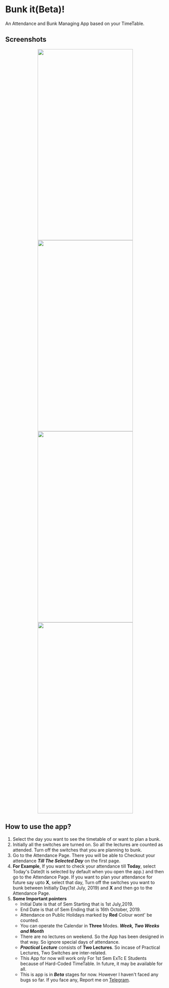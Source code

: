 # Bunk it(Beta)!

An Attendance and Bunk Managing App based on your TimeTable.

## Screenshots
<p align="center">
  <img src="https://github.com/dhruvkelawala/bunk_it_app/blob/master/Assets/Screenshots/1.png?raw=true" width="300" height="600">
  <img src="https://github.com/dhruvkelawala/bunk_it_app/blob/master/Assets/Screenshots/2.png?raw=true" width="300" height="600">
  <img src="https://github.com/dhruvkelawala/bunk_it_app/blob/master/Assets/Screenshots/3.png?raw=true" width="300" height="600">
  <img src="https://github.com/dhruvkelawala/bunk_it_app/blob/master/Assets/Screenshots/4.png?raw=true" width="300" height="600">
</p>


## How to use the app?

1) Select the day you want to see the timetable of or want to plan a bunk.
2) Initially all the switches are turned on. So all the lectures are counted as attended. Turn off the switches that you are planning to bunk. 
3) Go to the Attendance Page. There you will be able to Checkout your attendance ***Till The Selected Day*** on the first page.
4) **For Example**, If you want to check your attendance till **Today**, select Today's Date(It is selected by default when you open the app.) and then go to the Attendance Page. If you want to plan your attendance for future say upto  **X**, select that day, Turn off the switches you want to bunk between Initially Day(1st July, 2019) and **X** and then go to the Attendance Page.
5) **Some Important pointers**
    * Initial Date is that of Sem Starting that is 1st July,2019.
    * End Date is that of Sem Ending that is 16th October, 2019.
    * Attendance on Public Holidays marked by **Red** Colour wont' be counted.
    * You can operate the Calendar in **Three** Modes. ***Week, Two Weeks and Month***
    * There are no lectures on weekend. So the App has been designed in that way. So ignore special days of attendance.
    * ***Practical Lecture*** consists of **Two Lectures**. So incase of Practical Lectures, Two Switches are inter-related.
    * This App for now will work only For 1st Sem ExTc E Students because of Hard-Coded TimeTable. In future, it may be available for all.
    *  This is app is in ***Beta*** stages for now. However I haven't faced any bugs so far. If you face any, Report me on [Telegram](https://t.me/techno_disaster).


